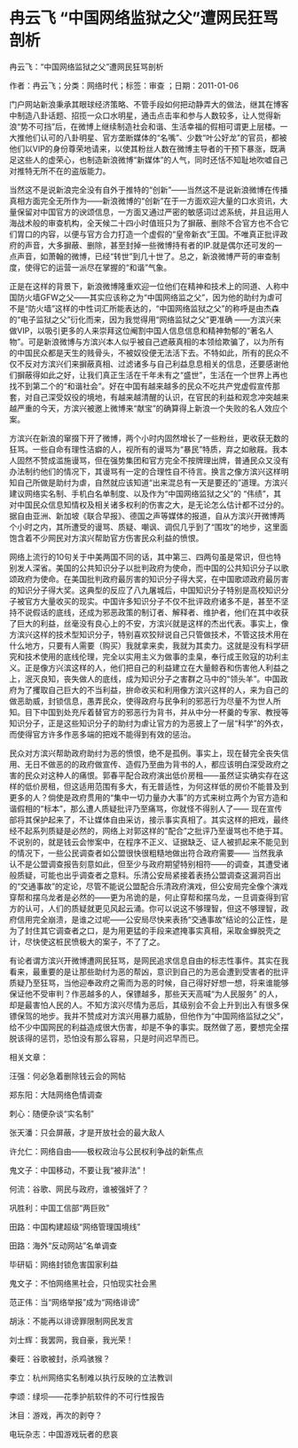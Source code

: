 # 冉云飞  “中国网络监狱之父”遭网民狂骂剖析    
    
冉云飞：“中国网络监狱之父”遭网民狂骂剖析    
作者：冉云飞；分类：网络时代；标签：审查 ；日期：2011-01-06    
门户网站新浪秉承其眼球经济策略、不管手段如何把动静弄大的做法，继其在博客中制造八卦话题、招揽一众口水明星，通击点击率和参与人数较多，让人觉得新浪“势不可挡”后，在微博上继续制造社会和谐、生活幸福的假相可谓更上层楼。一大推他们认可的八卦明星、官方垄断媒体的“名嘴”、少数“叶公好龙”的官员，都被他们以VIP的身份尊荣地请来，以使其粉丝人数在微博主导者的干预下暴涨，既满足这些人的虚荣心，也制造新浪微博“新媒体”的人气，同时还恬不知耻地吹嘘自己对推特无所不在的盗版能力。    
当然这不是说新浪完全没有自外于推特的“创新”——当然这不是说新浪微博在传播真相方面完全无所作为——新浪微博的“创新”在于一方面欢迎大量的口水资讯，大量保留对中国官方的谀颂信息，一方面又通过严密的敏感词过滤系统，并且运用人海战术般的审查机构，全天候二十四小时值班只为了摒蔽、删除不合官方也不合它们胃口的内容，以便与官方合力打造一个虚假的“皇帝新衣”王国。不唯真正批评政府的声音，大多摒蔽、删除，甚至封掉一些微博持有者的IP.就是偶尔还可发的一点声音，如萧翰的微博，已经“转世”到几十世了。总之，新浪微博严苛的审查制度，使得它的运营一派尽在掌握的“和谐”气象。    
正是在这样的背景下，新浪微博隆重欢迎一位他们在精神和技术上的同道、人称中国防火墙GFW之父——其实应该称之为“中国网络监之父”，因为他的助纣为虐可不是“防火墙”这样的中性词汇所能表达的，“中国网络监狱之父”的称呼是由杰森的“电子监狱之父”衍化而来，因为我觉得用“网络监狱之父”更准确 ——方滨兴来做VIP，以吸引更多的人来崇拜这位阉割中国人信息信息和精神勃郁的“著名人物”。可是新浪微博与方滨兴本人似乎被自己遮蔽真相的本领给欺骗了，以为所有的中国民众都是天生的贱骨头，不被奴役便无法活下去。不特如此，所有的民众不仅不反对方滨兴们来摒蔽真相、过滤诸多与自己利益息息相关的信息，还要感谢他们摒蔽得如此之好，让我们真正生活在千年未有之“盛世”，生活在一个世界上再也找不到第二个的“和谐社会”。好在中国有越来越多的民众不吃共产党虚假宣传那套，对自己深受奴役的境地，有越来越清醒的认识，在官民的利益和观念冲突越来越严重的今天，方滨兴被邀上微博来“献宝”的确算得上新浪一个失败的名人效应个案。    
方滨兴在新浪的窜掇下开了微博，两个小时内固然增长了一些粉丝，更收获无数的狂骂。一些自命有理性洁癖的人，视所有的谩骂为“暴民”特质，弃之如敝屐。我本人固然不赞成滥施谩骂，但在强势集团和官方完全不按牌理出牌，普通民众又没有办法制约他们的情况下，其谩骂有一定的合理性自不待言。换言之像方滨兴这样明知自己所做是助纣为虐，自然就应该知道“出来混总有一天是要还的”道理。方滨兴建议网络实名制、手机白名单制度、以及作为“中国网络监狱之父”的 “伟绩”，其对中国民众信息知情权及相关诸多权利的伤害之大，是无论怎么估计都不过分的。据自由亚洲、新加坡《联合早报》、德国之声等媒体的报道，自从方滨兴开微博两个小时之内，其所遭受的谩骂、质疑、嘲讽、调侃几乎到了“围攻”的地步，这里面饱含着不少网民对方滨兴帮助官方伤害民众利益的愤恨。    
网络上流行的10句关于中美两国不同的话，其中第三、四两句虽是常识，但也特别发人深省。美国的公共知识分子以批判政府为使命，而中国的公共知识分子以歌颂政府为使命。在美国批判政府最厉害的知识分子得大奖，在中国歌颂政府最厉害的知识分子得大奖。这典型的反应了八九屠城后，中国知识分子特别是高校知识分子被官方大量收买的现实。中国许多知识分子不仅不批评政府诸多不是，甚至不坚持不说假话的底线，还成为邪恶政策的制订者、解释者、维护者，他们在其中收获了巨大的利益，丝毫没有良心上的不安，方滨兴就是这样的杰出代表。事实上，像方滨兴这样的技术型知识分子，特别喜欢狡辩说自己只管做技术，不管这技术用在什么地方，只要有人需要（购买）我就拿来卖，我就为其卖力。这就是没有科学研究和技术使用的底线伦理，完全以实用主义为做事的圭臬，奉行成王败寇的功利主义。正是像方兴滨这样的人，他们把自己的利益建立在大量鲸吞和伤害他人利益之上，泯灭良知，丧失做人的底线，成为知识分子之害群之马中的“领头羊”。中国政府为了攫取自己巨大的不当利益，拚命收买和利用像方滨兴这样的人，来为自己的做恶助威，封锁信息，愚弄民众，使得政府与民争利的邪恶行为尽量不为世人所知。目下中国到处充斥着替官方的邪恶行为背书，并从中分一杯羹的专家、教授等知识分子，正是这些知识分子的助纣为虐让官方的为恶披上了一层“科学”的外衣，而使得官方许多作恶多端的把戏不能得到有效的惩治。    
民众对方滨兴帮助政府助纣为恶的愤恨，绝不是孤例。事实上，现在替完全丧失信用、无日不做恶的的政府做宣传、造假乃至曲为背书的人，都应该明白深受政府之害的民众对这种人的痛恨。郭春平配合政府演出低价房租——虽然证实确实存在这样的低价房租，但这适用范围有多大，有无普适性，为何这样低的房价不能普及到更多的人？倘使是政府贯用的“集中一切力量办大事”的方式来树立两个为官方造和谐假相的“标本”，那么遭人质疑批评乃至痛骂，你就怪不得别人了—— 现在宣传部将其保护起来了，不让媒体自由采访，接示事实真相了。其实这样的把戏，最终经不起系列质疑是必然的，网络上对郭这样的“配合”之批评乃至谩骂也不绝于耳。不说别的，就是钱云会惨案中，在程序不正义、证据缺乏、证人被抓起来不能见到的情况下，一些公民调查者如公盟很快很粗糙地做出符合政府需要—— 当然我承认不是公盟调查报告刻意如此，但至少与政府期望特别相符——的调查，其遭受诸般质疑，可能也出乎调查者之意料。乐清公安局紧接着表扬公盟调查这漏洞百出的“交通事故”的定论，尽管不能说公盟配合乐清政府演戏，但公安局完全像个演戏穿帮和摆乌龙者是必然的——更为吊诡的是，何止穿帮和摆乌龙，一旦调查得到官方的认可，人们的质疑就更见风起云涌。你可以说这不够理智，但这不够理智，政府信用完全崩溃，是谁之过呢——公安局尽快来表扬“交通事故”结论的公正性，是为了封住其它调查者之口，是为用更猛的手段来遮掩事实真相，采取金蝉脱壳之计，尽快使这桩民愤极大的案子，不了了之。    
有论者谓方滨兴开微博遭网民狂骂，是网民追求信息自由的标志性事件。其实在我看来，最重要的是让那些助纣为恶的帮凶，意识到自己的为恶会遭到受害者的批评质疑乃至狂骂，当他迎奉政府之需而为恶的时候，自己得好好想一想，将来谁能够保证他不受审判？作恶越多的人，保镖越多，那些天天高喊“为人民服务” 的人，却是最害怕人民的人。不知方滨兴尽情为恶后，其级别会不会上升到出入有很多保镖保驾的地步。我并不赞成对方滨兴用暴力威胁，但他作为“中国网络监狱之父”，给不少中国网民的利益造成很大伤害，却是不争的事实。既然做了恶，要想完全摆脱该得的惩罚，恐怕没有那么容易，只是时间迟早而已。    
    
相关文章：    
汪强：何必急着删除钱云会的网帖    
郑东阳：大陆网络色情调查    
刺心：随便杂谈“实名制”    
张天潘：只会屏蔽，才是开放社会的最大敌人    
许允仁：网络自由——极权政治与公民权利争战的新焦点    
鬼文子：中国移动，不要让我“被非法”！    
何流：谷歌、网民与政府，谁被强奸了？    
巩胜利：中国工信部“两巨败”    
田路：中国构建超级“网络管理国境线”    
田路：海外“反动网站”名单调查    
毕研韬：网络封锁危害国家利益    
鬼文子：不怕网络黑社会，只怕现实社会黑    
范正伟：当“网络举报”成为“网络诽谤”    
胡泳：不能再以诽谤罪限制网民发言    
刘士辉：我罢网，我自豪，我光荣！    
秦旺：谷歌被封，杀鸡骇猴？    
李立：杭州网络实名制难以执行反映的立法教训    
李颂：绿坝——花季护航软件的不可行性报告    
沐目：游戏，再次的剥夺？    
电玩杂志：中国游戏玩者的悲哀